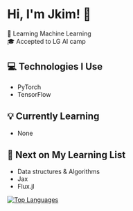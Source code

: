 # Hi, I'm Jkim! 🚀

🌱 Learning Machine Learning  
🎓 Accepted to LG AI camp

## 💻 Technologies I Use

- PyTorch
- TensorFlow

## 💡 Currently Learning

- None

## 🤔 Next on My Learning List

- Data structures & Algorithms
- Jax
- Flux.jl



[![Top Languages](https://github-readme-stats-git-masterrstaa-rickstaa.vercel.app/api/top-langs/?username=Jkimishere)](https://github.com/anuraghazra/github-readme-stats)
